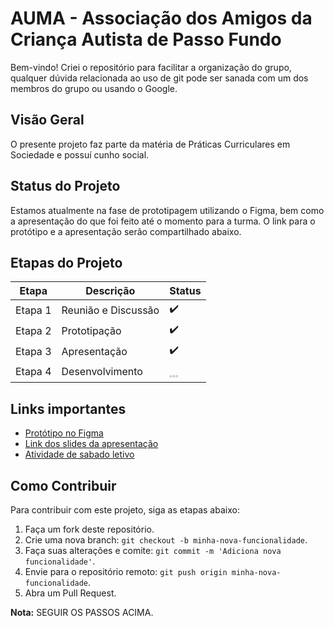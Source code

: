 # AUMA - Associação dos Amigos da Criança Autista de Passo Fundo

Bem-vindo! Criei o repositório para facilitar a organização do grupo, qualquer dúvida relacionada ao uso de git pode ser sanada com um dos membros do grupo ou usando o Google.

## Visão Geral

O presente projeto faz parte da matéria de Práticas Curriculares em Sociedade e possuí cunho social.

## Status do Projeto

Estamos atualmente na fase de prototipagem utilizando o Figma, bem como a apresentação do que foi feito até o momento para a turma. O link para o protótipo e a apresentação serão compartilhado abaixo.

## Etapas do Projeto

| Etapa    | Descrição                   | Status  |	   
|----------|-----------------------------|---------|
| Etapa 1  | Reunião e Discussão         |    ✔️    |
| Etapa 2  | Prototipação                |    ✔️    |
| Etapa 3  | Apresentação                |    ✔️   |
| Etapa 4  | Desenvolvimento             |    𓈓    |

## Links importantes

- [Protótipo no Figma](https://www.figma.com/design/efReRAJKbrNF5IXx0aE0K2/AUMA-SITE?node-id=0-1&t=Bm7eSybxa9UeJbZ5-0)
- [Link dos slides da apresentação](https://docs.google.com/presentation/d/1o1_iY2cpOWW2KEBOZ3aDRi7cSNvo-k46nrdCA5IFOFg/edit?usp=sharing)
- [Atividade de sabado letivo](https://docs.google.com/document/d/1-dgkWvzSf15XW1WXjZajoselfaAeGXrv-uxoyKMbfis/edit#heading=h.7h6jgbw77me8)

## Como Contribuir

Para contribuir com este projeto, siga as etapas abaixo:

1. Faça um fork deste repositório.
2. Crie uma nova branch: `git checkout -b minha-nova-funcionalidade`.
3. Faça suas alterações e comite: `git commit -m 'Adiciona nova funcionalidade'`.
4. Envie para o repositório remoto: `git push origin minha-nova-funcionalidade`.
5. Abra um Pull Request.


**Nota:** SEGUIR OS PASSOS ACIMA.


